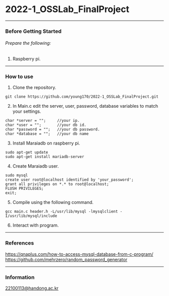 # 2022-1_OSSLab_FinalProject

---

### Before Getting Started
###### Prepare the following:
1. Raspberry pi.
---

### How to use
1. Clone the repository.
```
git clone https://github.com/young170/2022-1_OSSLab_FinalProject.git
```
2. In Main.c edit the server, user, password, database variables to match your settings.
```
char *server = "";     //your ip.
char *user = "";       //your db id.
char *password = "";   //your db password.
char *database = "";   //your db name
```
3. Install Maraiadb on raspberry pi.
```
sudo apt-get update
sudo apt-get install mariadb-server
```
4. Create Maraiadb user.
```
sudo mysql
create user root@localhost identified by 'your_password';
grant all privileges on *.* to root@localhost;
FLUSH PRIVILEGES;
exit;
```
5. Compile using the following command.
```
gcc main.c header.h -L/usr/lib/mysql -lmysqlclient -I/usr/lib/mysql/include
```
6. Interact with program.

---

### References
<https://qnaplus.com/how-to-access-mysql-database-from-c-program/>
<https://github.com/mehrzero/random_password_generator>

---

### Information
22100113@handong.ac.kr
